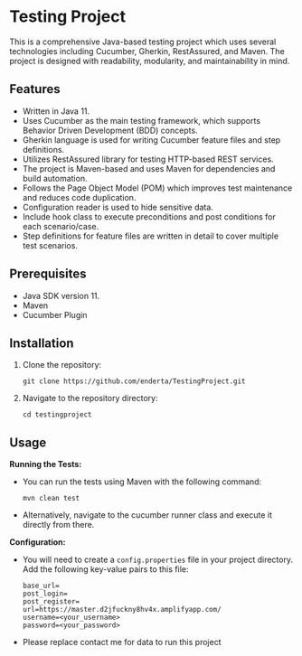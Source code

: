 # Testing Project

This is a comprehensive Java-based testing project which uses several technologies including Cucumber, Gherkin, RestAssured, and Maven. The project is designed with readability, modularity, and maintainability in mind.

## Features

- Written in Java 11.
- Uses Cucumber as the main testing framework, which supports Behavior Driven Development (BDD) concepts.
- Gherkin language is used for writing Cucumber feature files and step definitions.
- Utilizes RestAssured library for testing HTTP-based REST services.
- The project is Maven-based and uses Maven for dependencies and build automation.
- Follows the Page Object Model (POM) which improves test maintenance and reduces code duplication.
- Configuration reader is used to hide sensitive data.
- Include hook class to execute preconditions and post conditions for each scenario/case.
- Step definitions for feature files are written in detail to cover multiple test scenarios.


## Prerequisites

- Java SDK version 11.
- Maven
- Cucumber Plugin

## Installation

1. Clone the repository:
   ```
   git clone https://github.com/enderta/TestingProject.git
   ```
2. Navigate to the repository directory:
   ```
   cd testingproject
   ```

## Usage

**Running the Tests:**

* You can run the tests using Maven with the following command:

   ```shell
   mvn clean test
   ```

* Alternatively, navigate to the cucumber runner class and execute it directly from there.

**Configuration:**

* You will need to create a `config.properties` file in your project directory. Add the following key-value pairs to this file:

    ```properties
    base_url=
    post_login=
    post_register=
    url=https://master.d2jfuckny8hv4x.amplifyapp.com/
    username=<your_username>
    password=<your_password>
    ```

* Please replace contact me for data to run this project